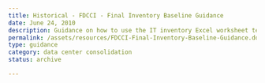 ```yaml
---
title: Historical - FDCCI - Final Inventory Baseline Guidance
date: June 24, 2010
description: Guidance on how to use the IT inventory Excel worksheet template to create your inventory.
permalink: /assets/resources/FDCCI-Final-Inventory-Baseline-Guidance.doc
type: guidance
category: data center consolidation
status: archive

---
```

